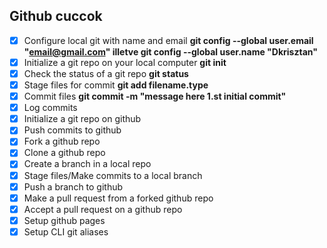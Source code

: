 ## Github cuccok 
 * [x] Configure local git with name and email      **git config --global user.email "email@gmail.com" illetve git config --global user.name "Dkrisztan"**
 * [x] Initialize a git repo on your local computer     **git init**
 * [x] Check the status of a git repo       **git status**
 * [x] Stage files for commit       **git add filename.type**
 * [x] Commit files     **git commit -m "message here 1.st initial commit"**
 * [x] Log commits
 * [x] Initialize a git repo on github
 * [x] Push commits to github
 * [x] Fork a github repo
 * [x] Clone a github repo
 * [x] Create a branch in a local repo
 * [x] Stage files/Make commits to a local branch
 * [x] Push a branch to github
 * [x] Make a pull request from a forked github repo
 * [x] Accept a pull request on a github repo
 * [x] Setup github pages
 * [x] Setup CLI git aliases